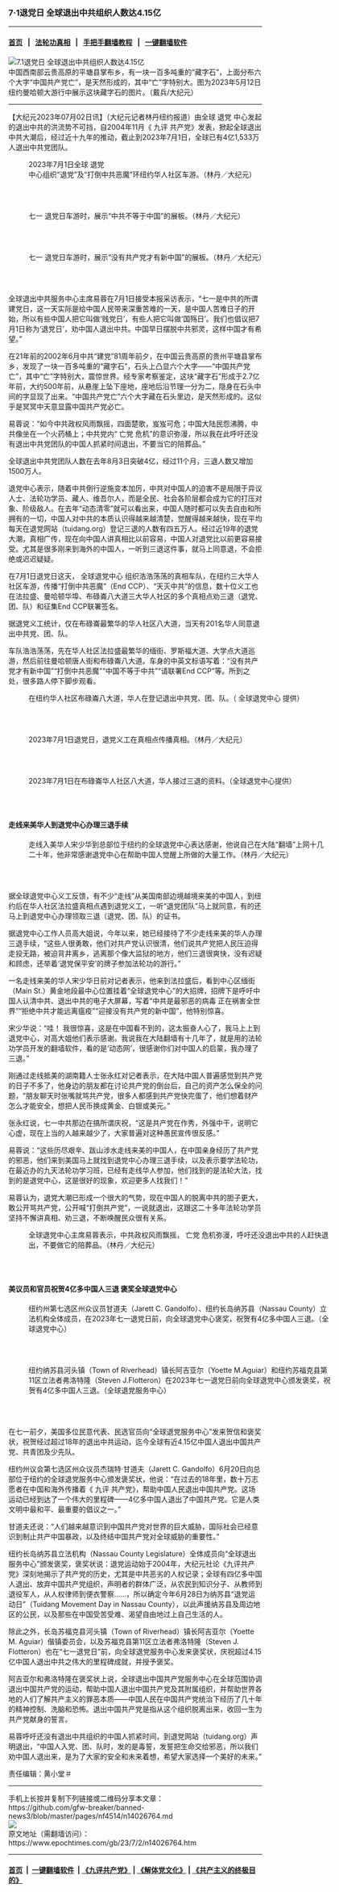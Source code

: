### 7‧1退党日 全球退出中共组织人数达4.15亿
------------------------

#### [首页](https://github.com/gfw-breaker/banned-news3/blob/master/README.md) &nbsp;&nbsp;|&nbsp;&nbsp; [法轮功真相](https://github.com/begood0513/basic/blob/master/README.md)  &nbsp;&nbsp;|&nbsp;&nbsp; [手把手翻墙教程](https://github.com/gfw-breaker/guides/wiki)  &nbsp;&nbsp;|&nbsp;&nbsp; [一键翻墙软件](https://github.com/gfw-breaker/nogfw/blob/master/README.md)  



<div><img alt="7.1退党日 全球退出中共组织人数达4.15亿" class="attachment-djy_600_400 size-djy_600_400 wp-post-image" src="https://i.epochtimes.com/assets/uploads/2023/07/id14026795-4b15bfb710c27ca8479b02390cd98a65-600x400.jpeg"/>
<div class="caption">
 中国西南部云贵高原的平塘县掌布乡，有一块一百多吨重的“藏字石”，上面分布六个大字“中国共产党亡”，是天然形成的，其中“亡”字特别大。图为2023年5月12日纽约曼哈顿大游行中展示这块藏字石的图片。（戴兵/大纪元）
</div></div><hr/>


<div><p>
 【大纪元2023年07月02日讯】（大纪元记者林丹纽约报道）由全球
 <ok href="https://www.epochtimes.com/gb/tag/%E9%80%80%E5%85%9A.html">
  退党
 </ok>
 中心发起的退出中共的洪流势不可挡，自2004年11月《
 <ok href="https://www.epochtimes.com/gb/tag/%E4%B9%9D%E8%AF%84.html">
  九评
 </ok>
 共产党》发表，掀起全球退出中共大潮后，经过近十九年的推动，截止到2023年7月1日，全球已有4亿1,533万人退出中共党团队。
</p>
<figure aria-describedby="caption-attachment-14026821" class="wp-caption aligncenter" id="attachment_14026821" style="width: 600px">
 <ok href="https://i.epochtimes.com/assets/uploads/2023/07/id14026821-IMG_9720.jpg" target="_blank">
  <img alt="" class="size-large wp-image-14026821" src="https://i.epochtimes.com/assets/uploads/2023/07/id14026821-IMG_9720-600x450.jpg"/>
 </ok>
 <br/><figcaption class="wp-caption-text" id="caption-attachment-14026821">
  2023年7月1日全球
  <ok href="https://www.epochtimes.com/gb/tag/%E9%80%80%E5%85%9A.html">
   退党
  </ok>
  中心组织“退党”及“打倒中共恶魔”环纽约华人社区车游。（林丹／大纪元）
 </figcaption><br/>
</figure><br/>
<figure aria-describedby="caption-attachment-14026825" class="wp-caption aligncenter" id="attachment_14026825" style="width: 600px">
 <ok href="https://i.epochtimes.com/assets/uploads/2023/07/id14026825-IMG_9746.jpg" target="_blank">
  <img alt="" class="size-large wp-image-14026825" src="https://i.epochtimes.com/assets/uploads/2023/07/id14026825-IMG_9746-600x450.jpg"/>
 </ok>
 <br/><figcaption class="wp-caption-text" id="caption-attachment-14026825">
  <ok href="https://www.epochtimes.com/gb/tag/%E4%B8%83%E4%B8%80.html">
   七一
  </ok>
  退党日车游时，展示“中共不等于中国”的展板。（林丹／大纪元）
 </figcaption><br/>
</figure><br/>
<figure aria-describedby="caption-attachment-14026823" class="wp-caption aligncenter" id="attachment_14026823" style="width: 600px">
 <ok href="https://i.epochtimes.com/assets/uploads/2023/07/id14026823-IMG_9751.jpg" target="_blank">
  <img alt="" class="size-large wp-image-14026823" src="https://i.epochtimes.com/assets/uploads/2023/07/id14026823-IMG_9751-600x450.jpg"/>
 </ok>
 <br/><figcaption class="wp-caption-text" id="caption-attachment-14026823">
  <ok href="https://www.epochtimes.com/gb/tag/%E4%B8%83%E4%B8%80.html">
   七一
  </ok>
  退党日车游时，展示“没有共产党才有新中国”的展板。（林丹／大纪元）
 </figcaption><br/>
</figure><br/>
<p>
 全球退出中共服务中心主席易蓉在7月1日接受本报采访表示，“七一是中共的所谓建党日，这一天实际是给中国人民带来深重苦难的一天，是中国人苦难日子的开始，所以有些中国人把它叫做‘贱党日’，有些人把它叫做‘国殇日’。我们也倡议把7月1日称为‘退党日’，劝中国人退出中共。中国早日摆脱中共邪灵，这样中国才有希望。”
</p>
<p>
 在21年前的2002年6月中共“建党”81周年前夕，在中国云贵高原的贵州平塘县掌布乡，发现了一块一百多吨重的“藏字石”，石头上凸显六个大字——“中国共产党亡”，其中“亡”字特别大，震惊世界。经专家考察鉴定，这块“藏字石”形成于2.7亿年前，大约500年前，从悬崖上坠下座地，座地后沿节理一分为二，隐身在石头中间的字显现了出来。“中国共产党亡”六个大字藏在石头里边，是天然形成的。这似乎是冥冥中天意显露中国共产党必亡。
</p>
<p>
 易蓉说：“如今中共政权风雨飘摇，四面楚歌，岌岌可危；中国大陆民怨沸腾，中共像坐在一个火药桶上；中共党内“
 <ok href="https://www.epochtimes.com/gb/tag/%E4%BA%A1%E5%85%9A.html">
  亡党
 </ok>
 危机”的意识弥漫，所以我在此呼吁还没有退出中共党团队的中国人抓紧时间退出，不要当它的陪葬品。”
</p>
<p>
 全球退出中共党团队人数在去年8月3日突破4亿，经过11个月，三退人数又增加1500万人。
</p>
<p>
 退党中心表示，随着中共倒行逆施变本加厉，中共对中国人的迫害不是局限于异议人士、法轮功学员、藏人、维吾尔人，而是全民、社会各阶层都会成为它的打压对象、阶级敌人。在去年“动态清零”就可以看出来，中国人随时都可以失去自由和所拥有的一切，中国人对中共的本质认识得越来越清楚，觉醒得越来越快，现在平均每天在退党网站（tuidang.org）登记三退的人数有四五万人。经过近19年的退党大潮，真相广传，现在向中国人讲真相比以前容易，中国人对退党比以前更容易接受。尤其是很多刚来到海外的中国人，一听到三退这件事，就马上同意退，不会拒绝或迟迟疑疑。
</p>
<p>
 在7月1日退党日这天，
 <ok href="https://www.epochtimes.com/gb/tag/%E5%85%A8%E7%90%83%E9%80%80%E5%85%9A%E4%B8%AD%E5%BF%83.html">
  全球退党中心
 </ok>
 组织浩浩荡荡的真相车队，在纽约三大华人社区车游，传播“打倒中共恶魔”（End CCP）、“天灭中共”的信息，数十位义工也在法拉盛、曼哈顿华埠、布碌崙八大道三大华人社区的多个真相点劝三退（退党、团、队）和征集End CCP联署签名。
</p>
<p>
 据退党义工统计，仅在布碌崙最繁华的华人社区八大道，当天有201名华人同意退出中共党、团、队。
</p>
<p>
 车队浩浩荡荡，先在华人社区法拉盛最繁华的缅街、罗斯福大道、大学点大道巡游，然后前往曼哈顿唐人街和布碌崙八大道。车身的中英文标语写着：“没有共产党才有新中国”“打倒中共恶魔”“中国不等于中共”“请联署End CCP”等。所到之处，很多路人停下脚步观看。
</p>
<figure aria-describedby="caption-attachment-14026828" class="wp-caption aligncenter" id="attachment_14026828" style="width: 600px">
 <ok href="https://i.epochtimes.com/assets/uploads/2023/07/id14026828-IMG_1630.jpg" target="_blank">
  <img alt="" class="size-large wp-image-14026828" src="https://i.epochtimes.com/assets/uploads/2023/07/id14026828-IMG_1630-600x450.jpg"/>
 </ok>
 <br/><figcaption class="wp-caption-text" id="caption-attachment-14026828">
  在纽约华人社区布碌崙八大道，华人在登记退出中共党、团、队。（
  <ok href="https://www.epochtimes.com/gb/tag/%E5%85%A8%E7%90%83%E9%80%80%E5%85%9A%E4%B8%AD%E5%BF%83.html">
   全球退党中心
  </ok>
  提供）
 </figcaption><br/>
</figure><br/>
<figure aria-describedby="caption-attachment-14026826" class="wp-caption aligncenter" id="attachment_14026826" style="width: 600px">
 <ok href="https://i.epochtimes.com/assets/uploads/2023/07/id14026826-IMG_9864.jpg" target="_blank">
  <img alt="" class="size-large wp-image-14026826" src="https://i.epochtimes.com/assets/uploads/2023/07/id14026826-IMG_9864-600x450.jpg"/>
 </ok>
 <br/><figcaption class="wp-caption-text" id="caption-attachment-14026826">
  2023年7月1日退党日，退党义工在真相点传播真相。（林丹／大纪元）
 </figcaption><br/>
</figure><br/>
<figure aria-describedby="caption-attachment-14026829" class="wp-caption aligncenter" id="attachment_14026829" style="width: 600px">
 <ok href="https://i.epochtimes.com/assets/uploads/2023/07/id14026829-IMG_1629.jpg" target="_blank">
  <img alt="" class="size-large wp-image-14026829" src="https://i.epochtimes.com/assets/uploads/2023/07/id14026829-IMG_1629-600x450.jpg"/>
 </ok>
 <br/><figcaption class="wp-caption-text" id="caption-attachment-14026829">
  2023年7月1日在布碌崙华人社区八大道，华人接过三退的资料。（全球退党中心提供）
 </figcaption><br/>
</figure><br/>
<h4>
 走线来美华人到退党中心办理三退手续
</h4>
<figure aria-describedby="caption-attachment-14026830" class="wp-caption aligncenter" id="attachment_14026830" style="width: 600px">
 <ok href="https://i.epochtimes.com/assets/uploads/2023/07/id14026830-IMG_9266.jpg" target="_blank">
  <img alt="" class="size-large wp-image-14026830" src="https://i.epochtimes.com/assets/uploads/2023/07/id14026830-IMG_9266-600x450.jpg"/>
 </ok>
 <br/><figcaption class="wp-caption-text" id="caption-attachment-14026830">
  走线入美华人宋少华到总部位于纽约的全球退党中心表达感谢，他说自己在大陆“翻墙”上网十几二十年，他非常感谢退党中心在帮助中国人觉醒上所做的大量工作。（林丹／大纪元）
 </figcaption><br/>
</figure><br/>
<p>
 据全球退党中心义工反馈，有不少“走线”从美国南部边境越境来美的中国人，到纽约后在华人社区法拉盛真相点遇到退党义工，一听“退党团队”马上就同意，有的还马上到退党中心办理领取三退（退党、团、队）的证书。
</p>
<p>
 据退党中心工作人员高大姐说，今年以来，她已经接待了不少走线来美的华人办理三退手续，“这些人很勇敢，他们对共产党认识很清，他们说共产党把人民压迫得走投无路，被迫背井离乡，逃离那个像大监狱的地方，他们三退很爽快，没有迟疑和顾虑，还举着‘退党保平安’的牌子参加法轮功的游行。”
</p>
<p>
 一名走线来美的华人宋少华日前对记者表示，他来到法拉盛后，看到中心区缅街（Main St.）黄金地段最中心位置挂着“全球退党中心”的大招牌，招牌下是呼吁中国人认清中共、退出中共的电子大屏幕，写着“中共是最邪恶的病毒 正在祸害全世界”“拒绝中共才能远离瘟疫”“迎接没有共产党的新中国”，他特别惊喜。
</p>
<p>
 宋少华说：“哇！ 我很惊喜，这是在中国看不到的，这太振奋人心了，我马上上到退党中心，对高大姐他们表示感谢。我说我在大陆翻墙有十几年了，就是用的法轮功学员开发的翻墙软件，看的是‘动态网’，很感谢你们对中国人的启蒙，我办理了三退。”
</p>
<p>
 刚通过走线抵美的湖南籍人士张永红对记者表示，在大陆中国人普遍感觉到共产党的日子不多了，他身边的朋友都在讨论共产党的倒台后，自己的资产怎么保全的问题，“朋友聊天时张嘴就骂共产党，很多人都感到共产党快完蛋了，他们想着财产怎么才能安全，想把人民币换成黄金、白银或美元。”
</p>
<p>
 张永红说，七一中共那边在搞所谓庆祝，“这是共产党在作秀，外强中干，说明它心虚，现在上当的人越来越少了，大家普遍对这种愚民宣传很反感。”
</p>
<p>
 易蓉说：“这些历尽艰辛、跋山涉水走线来美的中国人，在中国亲身经历了共产党的邪恶，他们来到美国马上就找到退党中心办理三退手续，以及表示要学法轮功，在最近办的九天法轮功学习班，已经有走线华人参加，他们找到的是法轮大法，找到的是退党中心，这是很好的现象，欢迎更多人找我们！”
</p>
<p>
 易蓉认为，退党大潮已形成一个很大的气势，现在中国人的脱离中共的胆子更大，敢公开骂共产党，公开喊“打倒共产党”，一说就退出，这跟这二十多年法轮功学员坚持不懈讲真相、劝三退，不断唤醒民众很有关系。
</p>
<figure aria-describedby="caption-attachment-14026831" class="wp-caption aligncenter" id="attachment_14026831" style="width: 600px">
 <ok href="https://i.epochtimes.com/assets/uploads/2023/07/id14026831-IMG_9711-3.jpg" target="_blank">
  <img alt="" class="size-large wp-image-14026831" src="https://i.epochtimes.com/assets/uploads/2023/07/id14026831-IMG_9711-3-600x450.jpg"/>
 </ok>
 <br/><figcaption class="wp-caption-text" id="caption-attachment-14026831">
  全球退党中心主席易蓉表示，中共政权风雨飘摇，
  <ok href="https://www.epochtimes.com/gb/tag/%E4%BA%A1%E5%85%9A.html">
   亡党
  </ok>
  危机弥漫，呼吁还没退出中共的人赶快退出，不要做它的陪葬品。（林丹／大纪元）
 </figcaption><br/>
</figure><br/>
<h4>
 美议员和官员祝贺4亿多中国人三退 褒奖全球退党中心
</h4>
<figure aria-describedby="caption-attachment-14026856" class="wp-caption aligncenter" id="attachment_14026856" style="width: 600px">
 <ok href="https://i.epochtimes.com/assets/uploads/2023/07/id14026856-imgonline-com-ua-twotoone-W4UldLNljqH.jpg" target="_blank">
  <img alt="" class="size-large wp-image-14026856" src="https://i.epochtimes.com/assets/uploads/2023/07/id14026856-imgonline-com-ua-twotoone-W4UldLNljqH-600x439.jpg"/>
 </ok>
 <br/><figcaption class="wp-caption-text" id="caption-attachment-14026856">
  纽约州第七选区州众议员甘道夫（Jarett C. Gandolfo）、纽约长岛纳苏县（Nassau County）立法机构全体成员，在2023年七一退党日前，向全球退党中心褒奖，祝贺有4亿多中国人三退。（全球退党中心）
 </figcaption><br/>
</figure><br/>
<figure aria-describedby="caption-attachment-14026848" class="wp-caption aligncenter" id="attachment_14026848" style="width: 600px">
 <ok href="https://i.epochtimes.com/assets/uploads/2023/07/id14026848-imgonline-com-ua-twotoone-uolEKSwsKI4xDtM.jpg" target="_blank">
  <img alt="" class="size-large wp-image-14026848" src="https://i.epochtimes.com/assets/uploads/2023/07/id14026848-imgonline-com-ua-twotoone-uolEKSwsKI4xDtM-600x457.jpg"/>
 </ok>
 <br/><figcaption class="wp-caption-text" id="caption-attachment-14026848">
  纽约纳苏县河头镇（Town of Riverhead）镇长阿吉亚尔（Yoette M.Aguiar）和纽约苏福克县第11区立法者弗洛特隆（Steven J.Flotteron）在2023年七一退党日前向全球退党中心颁发褒奖，祝贺有4亿多中国人三退。（全球退党服务中心）
 </figcaption><br/>
</figure><br/>
<p>
 在七一前夕，美国多位民意代表、民选官员向“全球退党服务中心”发来贺信和褒奖状，祝贺经过超过18年的退出中共运动，迄今全球有近4.15亿中国人退出中国共产党、共青团及少先队。
</p>
<p>
 纽约州议会第七选区州众议员杰瑞特‧甘道夫（Jarett C. Gandolfo）6月20日向总部位于纽约的全球退党服务中心颁发褒奖状，他说：“在过去的18年里，数十万志愿者在中国和海外传播着《
 <ok href="https://www.epochtimes.com/gb/tag/%E4%B9%9D%E8%AF%84.html">
  九评
 </ok>
 共产党》，帮助中国人民退出中国共产党。这场运动已经到达了一个伟大的里程碑——4亿多中国人退出了中国共产党。它是人类文明中最和平、最重要的倡议之一。”
</p>
<p>
 甘道夫还说：“人们越来越意识到中国共产党对世界的巨大威胁，国际社会已经意识到制止共产中国暴政，以及终结中国共产党对全球威胁的重要性。”
</p>
<p>
 纽约长岛纳苏县立法机构（Nassau County Legislature）全体成员向“全球退出服务中心”颁发褒奖，褒奖状说：退党运动始于2004年，大纪元社论《九评共产党》深刻地揭示了共产党的历史，尤其是中共恶劣的人权记录；全球有四亿多中国人退出、放弃中国共产党组织，声明者的群体广泛，从农民到知识分子、从教师到退役军人，从人权律师到便衣警察……，所以确定今年6月28日为纳苏县“退党运动日”（Tuidang Movement Day in Nassau County），以此声援纳苏县及周边地区的公民，以及那些在中国受苦受难、渴望自由地过上自己生活的人。
</p>
<p>
 除此之外，长岛苏福克县河头镇（Town of Riverhead）镇长阿吉亚尔（Yoette M. Aguiar）偕镇委员会，以及苏福克县第11区立法者弗洛特隆（Steven J. Flotteron）也在“七一退党日”前，向全球退党服务中心发来褒奖状，庆祝超过4.15亿中国人退出中共之伟大的里程碑成就，并授予褒奖。
</p>
<p>
 阿吉亚尔和弗洛特隆在褒奖状上说，全球退出中国共产党服务中心在全球范围协调退出中国共产党的运动，帮助中国人退出中国共产党及其附属组织，并帮助世界各地的人们了解共产主义的罪恶本质——中国人民在中国共产党统治下经历了几十年的精神控制、洗脑和恐怖。退出中国共产党是指从这个组织脱离出来，收回一生为共产党献身的誓言。
</p>
<p>
 易蓉呼吁还没有退出中共组织的中国人抓紧时间，到退党网站（tuidang.org）声明退出，“中国人入党、团、队时，发的是毒誓，发誓把生命交给邪恶，所以我们劝中国人退出来，是为了大家的安全和未来着想，希望大家选择一个美好的未来。”
</p>
<p>
 责任编辑：黄小堂＃
</p>
</div>
<hr/>
手机上长按并复制下列链接或二维码分享本文章：<br/>
https://github.com/gfw-breaker/banned-news3/blob/master/pages/nf4514/n14026764.md <br/>
<a href='https://github.com/gfw-breaker/banned-news3/blob/master/pages/nf4514/n14026764.md'><img src='https://github.com/gfw-breaker/banned-news3/blob/master/pages/nf4514/n14026764.md.png'/></a> <br/>
原文地址（需翻墙访问）：https://www.epochtimes.com/gb/23/7/2/n14026764.htm


------------------------
#### [首页](https://github.com/gfw-breaker/banned-news3/blob/master/README.md) &nbsp;|&nbsp; [一键翻墙软件](https://github.com/gfw-breaker/nogfw/blob/master/README.md) &nbsp;| [《九评共产党》](https://github.com/gfw-breaker/9ping.md/blob/master/README.md#九评之一评共产党是什么) | [《解体党文化》](https://github.com/gfw-breaker/jtdwh.md/blob/master/README.md) | [《共产主义的终极目的》](https://github.com/gfw-breaker/gczydzjmd.md/blob/master/README.md)


<img src='http://gfw-breaker.win/banned-news3/pages/nf4514/n14026764.md' width='0px' height='0px'/>